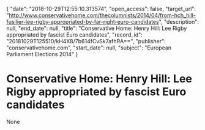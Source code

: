 {
  "date": "2018-10-29T12:55:10.313574", 
  "open_access": false, 
  "target_url": "http://www.conservativehome.com/thecolumnists/2014/04/from-hch_hill-fusilier-lee-rigby-appropriated-by-far-right-euro-candidates", 
  "description": null, 
  "end_date": null, 
  "title": "Conservative Home: Henry Hill: Lee Rigby appropriated by fascist Euro candidates", 
  "record_id": "20181029T125510/kH4X8/7b614fCvSk7afhRA==", 
  "publisher": "conservativehome.com", 
  "start_date": null, 
  "subject": "European Parliament Elections 2014"
}

# Conservative Home: Henry Hill: Lee Rigby appropriated by fascist Euro candidates

None